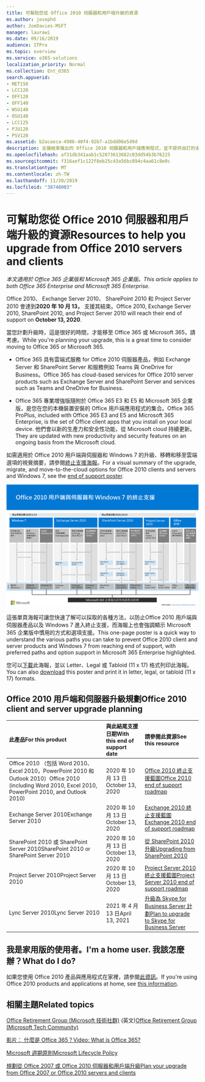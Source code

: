 ```yaml
---
title: 可幫助您從 Office 2010 伺服器和用戶端升級的資源
ms.author: josephd
author: JoeDavies-MSFT
manager: laurawi
ms.date: 09/16/2019
audience: ITPro
ms.topic: overview
ms.service: o365-solutions
localization_priority: Normal
ms.collection: Ent_O365
search.appverid:
- MET150
- LCC120
- OFF120
- OFF140
- WSU140
- OSU140
- LCC125
- PJU120
- PSV120
ms.assetid: b2acaeca-4986-40f4-92b7-a1bdd06e549d
description: 支援結束推出的 Office 2010 伺服器和用戶端應用程式，並不提供自訂的支援協議。 使用本文來啟動現在規劃您的升級。
ms.openlocfilehash: af31db341aab1c52873613682c03dd54b3b76225
ms.sourcegitcommit: f316aef1c122f8eb25c43a56bc894c4aa61c8e0c
ms.translationtype: MT
ms.contentlocale: zh-TW
ms.lasthandoff: 11/20/2019
ms.locfileid: "38748003"
---
```

# <a name="resources-to-help-you-upgrade-from-office-2010-servers-and-clients"></a><span data-ttu-id="d466d-104">可幫助您從 Office 2010 伺服器和用戶端升級的資源</span><span class="sxs-lookup"><span data-stu-id="d466d-104">Resources to help you upgrade from Office 2010 servers and clients</span></span>

<span data-ttu-id="d466d-105">*本文適用於 Office 365 企業版和 Microsoft 365 企業版。*</span><span class="sxs-lookup"><span data-stu-id="d466d-105">*This article applies to both Office 365 Enterprise and Microsoft 365 Enterprise.*</span></span>

<span data-ttu-id="d466d-106">Office 2010、 Exchange Server 2010、 SharePoint 2010 和 Project Server 2010 會達到**2020 年 10 月 13，** 支援其結束。</span><span class="sxs-lookup"><span data-stu-id="d466d-106">Office 2010, Exchange Server 2010, SharePoint 2010, and Project Server 2010 will reach their end of support on **October 13, 2020**.</span></span> 

<span data-ttu-id="d466d-107">當您計劃升級時，這是很好的時間，才能移至 Office 365 或 Microsoft 365，請考慮。</span><span class="sxs-lookup"><span data-stu-id="d466d-107">While you're planning your upgrade, this is a great time to consider moving to Office 365 or Microsoft 365.</span></span> 

- <span data-ttu-id="d466d-108">Office 365 具有雲端式服務 for Office 2010 伺服器產品，例如 Exchange Server 和 SharePoint Server 和服務例如 Teams 與 OneDrive for Business。</span><span class="sxs-lookup"><span data-stu-id="d466d-108">Office 365 has cloud-based services for Office 2010 server products such as Exchange Server and SharePoint Server and services such as Teams and OneDrive for Business.</span></span> 

- <span data-ttu-id="d466d-109">Office 365 專業增強版隨附於 Office 365 E3 和 E5 和 Microsoft 365 企業版，是您在您的本機裝置安裝的 Office 用戶端應用程式的集合。</span><span class="sxs-lookup"><span data-stu-id="d466d-109">Office 365 ProPlus, included with Office 365 E3 and E5 and Microsoft 365 Enterprise, is the set of Office client apps that you install on your local device.</span></span> <span data-ttu-id="d466d-110">他們會以新的生產力和安全性功能，從 Microsoft cloud 持續更新。</span><span class="sxs-lookup"><span data-stu-id="d466d-110">They are updated with new productivity and security features on an ongoing basis from the Microsoft cloud.</span></span>

<span data-ttu-id="d466d-111">如需適用於 Office 2010 用戶端與伺服器和 Windows 7 的升級、移轉和移至雲端選項的視覺摘要，請參閱[終止支援海報](./media/upgrade-from-office-2010-servers-and-products/Office2010Windows7EndOfSupport.pdf)。</span><span class="sxs-lookup"><span data-stu-id="d466d-111">For a visual summary of the upgrade, migrate, and move-to-the-cloud options for Office 2010 clients and servers and Windows 7, see the [end of support poster](./media/upgrade-from-office-2010-servers-and-products/Office2010Windows7EndOfSupport.pdf).</span></span>

![](./media/upgrade-from-office-2010-servers-and-products/office2010-windows7-end-of-support.png)

<span data-ttu-id="d466d-112">這張單頁海報可讓您快速了解可以採取的各種方法，以防止Office 2010 用戶端與伺服器產品以及 Windows 7 進入終止支援，而海報上也會強調顯示 Microsoft 365 企業版中慣用的方式和選項支援。</span><span class="sxs-lookup"><span data-stu-id="d466d-112">This one-page poster is a quick way to understand the various paths you can take to prevent Office 2010 client and server products and Windows 7 from reaching end of support, with preferred paths and option support in Microsoft 365 Enterprise highlighted.</span></span>

<span data-ttu-id="d466d-113">您可以[下載](https://github.com/MicrosoftDocs/microsoft-365-docs/raw/public/microsoft-365/enterprise/media/migration-microsoft-365-enterprise-workload/Office2010Windows7EndOfSupport.pdf)此海報，並以 Letter、Legal 或 Tabloid (11 x 17) 格式列印此海報。</span><span class="sxs-lookup"><span data-stu-id="d466d-113">You can also [download](https://github.com/MicrosoftDocs/microsoft-365-docs/raw/public/microsoft-365/enterprise/media/migration-microsoft-365-enterprise-workload/Office2010Windows7EndOfSupport.pdf) this poster and print it in letter, legal, or tabloid (11 x 17) formats.</span></span>
      
## <a name="office-2010-client-and-server-upgrade-planning"></a><span data-ttu-id="d466d-114">Office 2010 用戶端和伺服器升級規劃</span><span class="sxs-lookup"><span data-stu-id="d466d-114">Office 2010 client and server upgrade planning</span></span>
  
|<span data-ttu-id="d466d-115">**此產品**</span><span class="sxs-lookup"><span data-stu-id="d466d-115">**For this product**</span></span>|<span data-ttu-id="d466d-116">**與此結尾支援日期**</span><span class="sxs-lookup"><span data-stu-id="d466d-116">**With this end of support date**</span></span>|<span data-ttu-id="d466d-117">**請參閱此資源**</span><span class="sxs-lookup"><span data-stu-id="d466d-117">**See this resource**</span></span>|
|:-----|:-----|:-----|
|<span data-ttu-id="d466d-118">Office 2010 （包括 Word 2010、 Excel 2010，PowerPoint 2010 和 Outlook 2010）</span><span class="sxs-lookup"><span data-stu-id="d466d-118">Office 2010 (including Word 2010, Excel 2010, PowerPoint 2010, and Outlook 2010)</span></span>  <br/> | <span data-ttu-id="d466d-119">2020 年 10 月 13 日</span><span class="sxs-lookup"><span data-stu-id="d466d-119">October 13, 2020</span></span> |[<span data-ttu-id="d466d-120">Office 2010 終止支援藍圖</span><span class="sxs-lookup"><span data-stu-id="d466d-120">Office 2010 end of support roadmap</span></span>](https://docs.microsoft.com/DeployOffice/office-2010-end-support-roadmap) <br/> |
|<span data-ttu-id="d466d-121">Exchange Server 2010</span><span class="sxs-lookup"><span data-stu-id="d466d-121">Exchange Server 2010</span></span>  <br/> | <span data-ttu-id="d466d-122">2020 年 10 月 13 日</span><span class="sxs-lookup"><span data-stu-id="d466d-122">October 13, 2020</span></span>  |[<span data-ttu-id="d466d-123">Exchange 2010 終止支援藍圖</span><span class="sxs-lookup"><span data-stu-id="d466d-123">Exchange 2010 end of support roadmap</span></span>](exchange-2010-end-of-support.md) <br/> |
|<span data-ttu-id="d466d-124">SharePoint 2010 或 SharePoint Server 2010</span><span class="sxs-lookup"><span data-stu-id="d466d-124">SharePoint 2010 or SharePoint Server 2010</span></span>  <br/> | <span data-ttu-id="d466d-125">2020 年 10 月 13 日</span><span class="sxs-lookup"><span data-stu-id="d466d-125">October 13, 2020</span></span> |[<span data-ttu-id="d466d-126">從 SharePoint 2010 升級</span><span class="sxs-lookup"><span data-stu-id="d466d-126">Upgrading from SharePoint 2010</span></span>](upgrade-from-sharepoint-2010.md) <br/> |
|<span data-ttu-id="d466d-127">Project Server 2010</span><span class="sxs-lookup"><span data-stu-id="d466d-127">Project Server 2010</span></span> <br/> | <span data-ttu-id="d466d-128">2020 年 10 月 13 日</span><span class="sxs-lookup"><span data-stu-id="d466d-128">October 13, 2020</span></span> | [<span data-ttu-id="d466d-129">Project Server 2010 終止支援藍圖</span><span class="sxs-lookup"><span data-stu-id="d466d-129">Project Server 2010 end of support roadmap</span></span>](project-server-2010-end-of-support.md) <br/> |
|<span data-ttu-id="d466d-130">Lync Server 2010</span><span class="sxs-lookup"><span data-stu-id="d466d-130">Lync Server 2010</span></span> <br/> | <span data-ttu-id="d466d-131">2021 年 4 月 13 日</span><span class="sxs-lookup"><span data-stu-id="d466d-131">April 13, 2021</span></span> | [<span data-ttu-id="d466d-132">升級為 Skype for Business Server 計劃</span><span class="sxs-lookup"><span data-stu-id="d466d-132">Plan to upgrade to Skype for Business Server</span></span>](https://docs.microsoft.com/skypeforbusiness/plan-your-deployment/upgrade) <br/> |
    
## <a name="im-a-home-user-what-do-i-do"></a><span data-ttu-id="d466d-133">我是家用版的使用者。</span><span class="sxs-lookup"><span data-stu-id="d466d-133">I'm a home user.</span></span> <span data-ttu-id="d466d-134">我該怎麼辦？</span><span class="sxs-lookup"><span data-stu-id="d466d-134">What do I do?</span></span>

<span data-ttu-id="d466d-135">如果您使用 Office 2010 產品與應用程式在家裡，請參閱[此資訊](plan-upgrade-previous-versions-office.md#im-a-home-user-what-do-i-do)。</span><span class="sxs-lookup"><span data-stu-id="d466d-135">If you're using Office 2010 products and applications at home, see [this information](plan-upgrade-previous-versions-office.md#im-a-home-user-what-do-i-do).</span></span>

## <a name="related-topics"></a><span data-ttu-id="d466d-136">相關主題</span><span class="sxs-lookup"><span data-stu-id="d466d-136">Related topics</span></span>

<span data-ttu-id="d466d-137">[Office Retirement Group (Microsoft 技術社群)](https://go.microsoft.com/fwlink/?linkid=842065) (英文)</span><span class="sxs-lookup"><span data-stu-id="d466d-137">[Office Retirement Group (Microsoft Tech Community)](https://go.microsoft.com/fwlink/?linkid=842065)</span></span>
  
[<span data-ttu-id="d466d-138">影片： 什麼是 Office 365？</span><span class="sxs-lookup"><span data-stu-id="d466d-138">Video: What is Office 365?</span></span>](https://support.office.com/article/847caf12-2589-452c-8aca-1c009797678b.aspx)
  
[<span data-ttu-id="d466d-139">Microsoft 週期原則</span><span class="sxs-lookup"><span data-stu-id="d466d-139">Microsoft Lifecycle Policy</span></span>](https://go.microsoft.com/fwlink/?linkid=865200)

[<span data-ttu-id="d466d-140">規劃從 Office 2007 或 Office 2010 伺服器和用戶端升級</span><span class="sxs-lookup"><span data-stu-id="d466d-140">Plan your upgrade from Office 2007 or Office 2010 servers and clients</span></span>](plan-upgrade-previous-versions-office.md)

